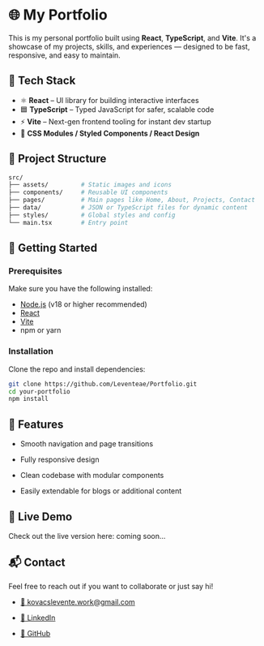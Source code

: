 # 🌐 My Portfolio

This is my personal portfolio built using **React**, **TypeScript**, and **Vite**. It's a showcase of my projects, skills, and experiences — designed to be fast, responsive, and easy to maintain.

## 🔧 Tech Stack

- ⚛️ **React** – UI library for building interactive interfaces
- 🟦 **TypeScript** – Typed JavaScript for safer, scalable code
- ⚡ **Vite** – Next-gen frontend tooling for instant dev startup
- 🎨 **CSS Modules / Styled Components / React Design**

## 📁 Project Structure
```bash
src/
├── assets/         # Static images and icons
├── components/     # Reusable UI components
├── pages/          # Main pages like Home, About, Projects, Contact
├── data/           # JSON or TypeScript files for dynamic content
├── styles/         # Global styles and config
└── main.tsx        # Entry point
```

## 🚀 Getting Started

### Prerequisites

Make sure you have the following installed:

- [Node.js](https://nodejs.org/) (v18 or higher recommended)
- [React](https://react.dev/)
- [Vite](https://vite.dev/)
- npm or yarn

### Installation

Clone the repo and install dependencies:

```bash
git clone https://github.com/Leventeae/Portfolio.git
cd your-portfolio
npm install
```
## 🌟 Features
- Smooth navigation and page transitions

- Fully responsive design

- Clean codebase with modular components

- Easily extendable for blogs or additional content

## 📸 Live Demo
Check out the live version here: coming soon...

## 📬 Contact
Feel free to reach out if you want to collaborate or just say hi!

- [📧 kovacslevente.work@gmail.com](https://mail.google.com/mail/?view=cm&fs=1&to=kovacslevente.work@gmail.com)

- [🔗 LinkedIn](https://www.linkedin.com/in/levente-kov%C3%A1cs-a86897358?utm_source=share&utm_campaign=share_via&utm_content=profile)

- [🐙 GitHub](https://github.com/Leventeae)

